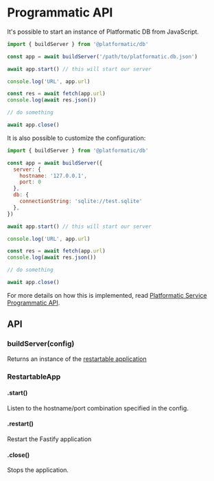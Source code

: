 # Programmatic API

It's possible to start an instance of Platformatic DB from JavaScript.

```js
import { buildServer } from '@platformatic/db'

const app = await buildServer('/path/to/platformatic.db.json')

await app.start() // this will start our server

console.log('URL', app.url)

const res = await fetch(app.url)
console.log(await res.json())

// do something

await app.close()
```

It is also possible to customize the configuration:

```js
import { buildServer } from '@platformatic/db'

const app = await buildServer({
  server: {
    hostname: '127.0.0.1',
    port: 0
  },
  db: {
    connectionString: 'sqlite://test.sqlite'
  },
})

await app.start() // this will start our server

console.log('URL', app.url)

const res = await fetch(app.url)
console.log(await res.json())

// do something

await app.close()
```

For more details on how this is implemented, read [Platformatic Service Programmatic API](/reference/service/programmatic.md).

## API

### buildServer(config)

Returns an instance of the [restartable application](#RestartableApp)

### RestartableApp

#### .start()

Listen to the hostname/port combination specified in the config.

#### .restart()

Restart the Fastify application

#### .close()

Stops the application.
